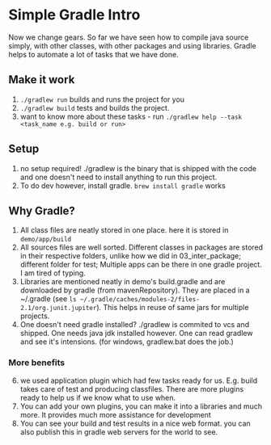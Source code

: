 # Simple Gradle Intro

Now we change gears. So far we have seen how to compile java source simply, with other classes, with other packages and using
libraries. Gradle helps to automate a lot of tasks that we have done. 

## Make it work
1. `./gradlew run` builds and runs the project for you
2. `./gradlew build` tests and builds the project.
3. want to know more about these tasks - run `./gradlew help --task <task_name e.g. build or run>`

## Setup
1.  no setup required! ./gradlew is the binary that is shipped with the code and one doesn't need to install anything to run this project. 
2. To do dev however, install gradle. `brew install gradle` works

## Why Gradle?
1. All class files are neatly stored in one place. here it is stored in `demo/app/build`
2. All sources files are well sorted. Different classes in packages are stored in their respective folders, unlike how we did in 03_inter_package; different folder for test; Multiple apps can be there in one gradle project. I am tired of typing.
3. Libraries are mentioned neatly in demo's build.gradle and are downloaded by gradle (from mavenRepository). They are placed in a ~/.gradle (see `ls ~/.gradle/caches/modules-2/files-2.1/org.junit.jupiter`). This helps in reuse of same jars for multiple projects.
4. One doesn't need gradle installed? ./gradlew is commited to vcs and shipped. One needs java jdk installed however. One can read gradlew and see it's intensions. (for windows, gradlew.bat does the job.)

### More benefits
6. we used application plugin which had few tasks ready for us. E.g. build takes care of test and producing classfiles. There are more plugins ready to help us if we know what to use when.
7. You can add your own plugins, you can make it into a libraries and much more. It provides much more assistance for development
8. You can see your build and test results in a nice web format. you can also publish this in gradle web servers for the world to see.
